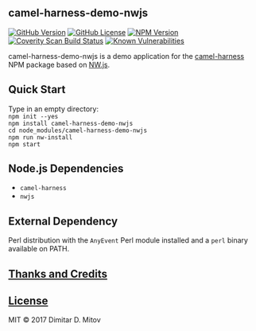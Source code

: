 camel-harness-demo-nwjs
--------------------------------------------------------------------------------

[![GitHub Version](https://img.shields.io/github/release/ddmitov/camel-harness-demo-nwjs.svg)](https://github.com/ddmitov/camel-harness-demo-nwjs/releases)
[![GitHub License](https://img.shields.io/badge/License-MIT-yellow.svg)](./LICENSE.md)
[![NPM Version](https://img.shields.io/npm/v/camel-harness-demo-nwjs.svg)](https://www.npmjs.com/package/camel-harness-demo-nwjs)
[![Coverity Scan Build Status](https://scan.coverity.com/projects/11437/badge.svg)](https://scan.coverity.com/projects/ddmitov-camel-harness-demo-nwjs)
[![Known Vulnerabilities](https://snyk.io/test/github/ddmitov/camel-harness-demo-nwjs/badge.svg)](https://snyk.io/test/github/ddmitov/camel-harness-demo-nwjs)  

camel-harness-demo-nwjs is a demo application for the [camel-harness](https://www.npmjs.com/package/camel-harness) NPM package based on [NW.js](http://nwjs.io/).

## Quick Start
Type in an empty directory:  
``npm init --yes``  
``npm install camel-harness-demo-nwjs``  
``cd node_modules/camel-harness-demo-nwjs``  
``npm run nw-install``  
``npm start``

## Node.js Dependencies
* ``camel-harness``
* ``nwjs``

## External Dependency
Perl distribution with the ``AnyEvent`` Perl module installed and a ``perl`` binary available on PATH.

## [Thanks and Credits](./CREDITS.md)

## [License](./LICENSE.md)
MIT © 2017 Dimitar D. Mitov  
